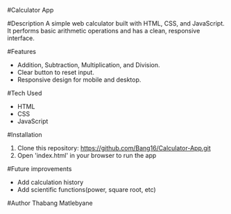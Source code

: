 \#Calculator App

\#Description
A simple web calculator built with HTML, CSS, and JavaScript. It performs basic arithmetic operations and has a clean, responsive interface.

\#Features

* Addition, Subtraction, Multiplication, and Division.
* Clear button to reset input.
* Responsive design for mobile and desktop.

\#Tech Used

* HTML
* CSS
* JavaScript

\#Installation

1. Clone this repository:
   https://github.com/Bang16/Calculator-App.git
2. Open 'index.html' in your browser to run the app

\#Future improvements

* Add calculation history
* Add scientific functions(power, square root, etc)

\#Author
Thabang Matlebyane


